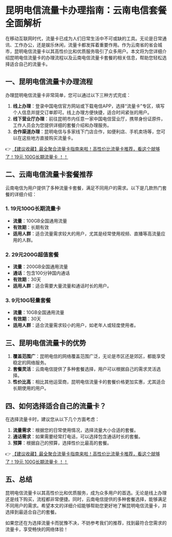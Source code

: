 # 昆明电信流量卡办理指南：云南电信套餐全面解析

在移动互联网时代，流量卡已成为人们日常生活中不可或缺的工具。无论是日常通讯、工作办公，还是娱乐休闲，流量卡都发挥着重要作用。作为云南省的省会城市，昆明电信流量卡以其高性价比和优质服务吸引了众多用户。本文将为您详细介绍昆明电信流量卡的办理流程以及云南电信流量卡套餐的相关信息，帮助您轻松选择适合自己的流量卡。

## 一、昆明电信流量卡办理流程

办理昆明电信流量卡非常简单，您可以通过以下三种方式完成：

1. **线上办理**：登录中国电信官方网站或下载电信APP，选择“流量卡”专区，填写个人信息并提交订单即可。线上办理方便快捷，适合时间紧张的用户。
2. **线下营业厅办理**：前往昆明市内任意一家中国电信营业厅，携带身份证原件，工作人员会为您提供详细的套餐介绍和办理服务。
3. **合作渠道办理**：昆明电信与多家线下门店合作，如便利店、手机卖场等，您可以在这些地方直接购买流量卡。

👉 [【建议收藏】最全聚合流量卡指南来啦！高性价比流量卡推荐，看这个就够了！19元 100G长期流量卡 ！！](https://bit.ly/Liuliangka)

## 二、云南电信流量卡套餐推荐

云南电信为用户提供了多种流量卡套餐，满足不同用户的需求。以下是几款热门套餐的详细介绍：

### 1. **19元100G长期流量卡**
- **流量**：100GB全国通用流量
- **有效期**：长期有效
- **适用人群**：适合流量需求较大的用户，尤其是经常使用视频、直播等高流量应用的人群。

### 2. **29元200G超值套餐**
- **流量**：200GB全国通用流量
- **通话**：包含100分钟国内通话
- **有效期**：30天
- **适用人群**：适合需要大量流量和通话时长的用户。

### 3. **9元10G轻量套餐**
- **流量**：10GB全国通用流量
- **有效期**：30天
- **适用人群**：适合流量需求较小的用户，如老年人或轻度使用者。

## 三、昆明电信流量卡的优势

1. **覆盖范围广**：昆明电信的网络覆盖范围广泛，无论是市区还是郊区，都能享受稳定的网络服务。
2. **套餐灵活**：云南电信提供了多种套餐选择，用户可以根据自己的需求灵活选择。
3. **性价比高**：相比其他运营商，昆明电信流量卡的套餐价格更加实惠，尤其适合长期使用的用户。

## 四、如何选择适合自己的流量卡？

在选择流量卡时，建议您从以下几个方面考虑：

1. **流量需求**：根据您的日常使用情况，选择流量大小合适的套餐。
2. **通话需求**：如果需要经常打电话，可以选择包含通话时长的套餐。
3. **预算**：根据自己的预算，选择性价比最高的套餐。

👉 [【建议收藏】最全聚合流量卡指南来啦！高性价比流量卡推荐，看这个就够了！19元 100G长期流量卡 ！！](https://bit.ly/Liuliangka)

## 五、总结

昆明电信流量卡以其高性价比和优质服务，成为众多用户的首选。无论是线上办理还是线下购买，流程都非常便捷。同时，云南电信提供的多种套餐选择，能够满足不同用户的需求。希望本文的详细介绍能够帮助您更好地了解昆明电信流量卡，并选择到最适合自己的套餐。

如果您还在为选择流量卡而犹豫不决，不妨参考我们的推荐，找到最符合您需求的流量卡，享受畅快的网络体验！
